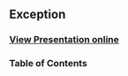 ## Exception
### [View Presentation online](https://rawgit.com/TelerikAcademy/CSharp-Part-2/master/Topics/07.%20Exception%20Handling/slides/index.html)
### Table of Contents
